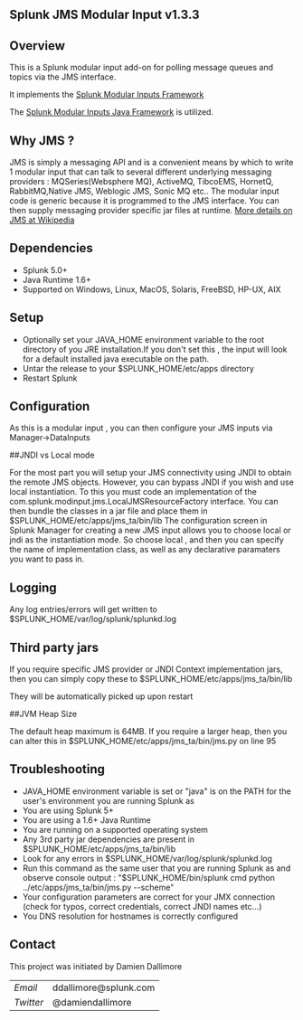 ## Splunk JMS Modular Input v1.3.3

## Overview

This is a Splunk modular input add-on for polling message queues and topics via the JMS interface.

It implements the  <a href="http://docs.splunk.com/Documentation/Splunk/latest/AdvancedDev/ModInputsIntro">Splunk Modular Inputs Framework</a>

The <a href="https://github.com/damiendallimore/SplunkModularInputsJavaFramework">Splunk Modular Inputs Java Framework</a> is utilized.

## Why JMS ?

JMS is simply a messaging API and is a convenient means by which to write 1 modular input that can talk to several different underlying messaging
providers :  MQSeries(Websphere MQ), ActiveMQ, TibcoEMS, HornetQ, RabbitMQ,Native JMS, Weblogic JMS, Sonic MQ etc..
The modular input code is generic because it is programmed to the JMS interface.
You can then supply messaging provider specific jar files at runtime.
<a href="http://en.wikipedia.org/wiki/Java_Message_Service">More details on JMS at Wikipedia</a>

## Dependencies

* Splunk 5.0+
* Java Runtime 1.6+
* Supported on Windows, Linux, MacOS, Solaris, FreeBSD, HP-UX, AIX

## Setup

* Optionally set your JAVA_HOME environment variable to the root directory of you JRE installation.If you don't set this , the input will look for a default installed java executable on the path.
* Untar the release to your $SPLUNK_HOME/etc/apps directory
* Restart Splunk

## Configuration

As this is a modular input , you can then configure your JMS inputs via Manager->DataInputs

##JNDI vs Local mode

For the most part you will setup your JMS connectivity using JNDI to obtain the remote JMS objects.
However, you can bypass JNDI if you wish and use local instantiation.
To this you must code an implementation of the com.splunk.modinput.jms.LocalJMSResourceFactory interface.
You can then bundle the classes in a jar file and place them in $SPLUNK_HOME/etc/apps/jms_ta/bin/lib
The configuration screen in Splunk Manager for creating a new JMS input allows you to choose local or jndi as the instantiation mode.
So choose local , and then you can specify the name of implementation class, as well as any declarative paramaters you want to pass in.

## Logging

Any log entries/errors will get written to $SPLUNK_HOME/var/log/splunk/splunkd.log

## Third party jars

If you require specific JMS provider or JNDI Context implementation jars, then you can simply copy these to $SPLUNK_HOME/etc/apps/jms_ta/bin/lib

They will be automatically picked up upon restart 

##JVM Heap Size

The default heap maximum is 64MB.
If you require a larger heap, then you can alter this in $SPLUNK_HOME/etc/apps/jms_ta/bin/jms.py on line 95

## Troubleshooting

* JAVA_HOME environment variable is set or "java" is on the PATH for the user's environment you are running Splunk as
* You are using Splunk 5+
* You are using a 1.6+ Java Runtime
* You are running on a supported operating system
* Any 3rd party jar dependencies are present in $SPLUNK_HOME/etc/apps/jms_ta/bin/lib
* Look for any errors in $SPLUNK_HOME/var/log/splunk/splunkd.log
* Run this command as the same user that you are running Splunk as and observe console output : "$SPLUNK_HOME/bin/splunk cmd python ../etc/apps/jms_ta/bin/jms.py --scheme" 
* Your configuration parameters are correct for your JMX connection (check for typos, correct credentials, correct JNDI names etc...)
* You DNS resolution for hostnames is correctly configured

## Contact

This project was initiated by Damien Dallimore
<table>

<tr>
<td><em>Email</em></td>
<td>ddallimore@splunk.com</td>
</tr>

<tr>
<td><em>Twitter</em>
<td>@damiendallimore</td>
</tr>


</table>

